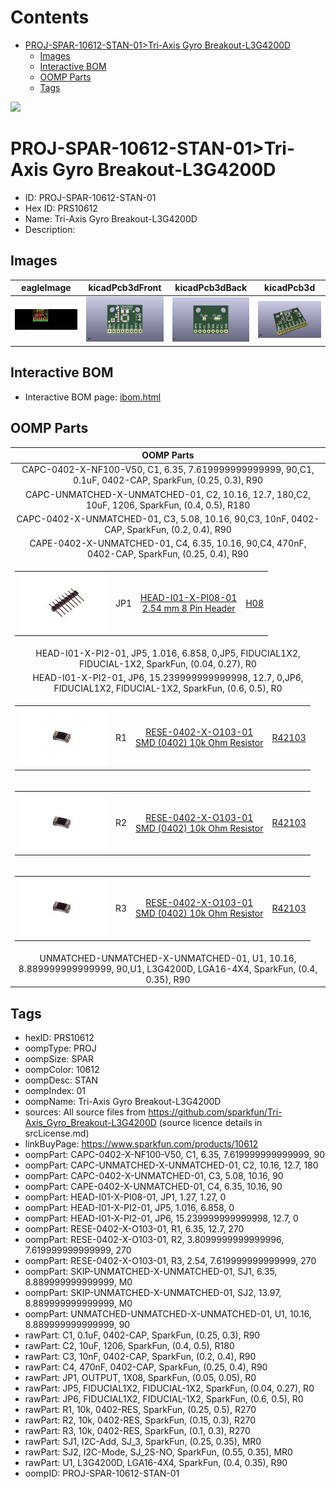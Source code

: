 



Contents
========

* [PROJ-SPAR-10612-STAN-01>Tri-Axis Gyro Breakout-L3G4200D](#proj-spar-10612-stan-01tri-axis-gyro-breakout-l3g4200d)
	* [Images](#images)
	* [Interactive BOM](#interactive-bom)
	* [OOMP Parts](#oomp-parts)
	* [Tags](#tags)
  
![][im]
# PROJ-SPAR-10612-STAN-01>Tri-Axis Gyro Breakout-L3G4200D

- ID: PROJ-SPAR-10612-STAN-01
- Hex ID: PRS10612
- Name: Tri-Axis Gyro Breakout-L3G4200D
- Description: 

## Images
  
  

|eagleImage|kicadPcb3dFront|kicadPcb3dBack|kicadPcb3d|
| :---: | :---: | :---: | :---: |
|[![eagleImage](eagleImage_140.png)](eagleImage_600.png)|[![kicadPcb3dFront](kicadPcb3dFront_140.png)](kicadPcb3dFront_600.png)|[![kicadPcb3dBack](kicadPcb3dBack_140.png)](kicadPcb3dBack_600.png)|[![kicadPcb3d](kicadPcb3d_140.png)](kicadPcb3d_600.png)|

## Interactive BOM

- Interactive BOM page: [ibom.html](kicad/bom/ibom.html)

## OOMP Parts
  

|OOMP Parts|
| :---: |
|CAPC-0402-X-NF100-V50, C1, 6.35, 7.619999999999999, 90,C1, 0.1uF, 0402-CAP, SparkFun, (0.25, 0.3), R90|
|CAPC-UNMATCHED-X-UNMATCHED-01, C2, 10.16, 12.7, 180,C2, 10uF, 1206, SparkFun, (0.4, 0.5), R180|
|CAPC-0402-X-UNMATCHED-01, C3, 5.08, 10.16, 90,C3, 10nF, 0402-CAP, SparkFun, (0.2, 0.4), R90|
|CAPE-0402-X-UNMATCHED-01, C4, 6.35, 10.16, 90,C4, 470nF, 0402-CAP, SparkFun, (0.25, 0.4), R90|
|<table><tr><td>![HEAD-I01-X-PI08-01](https://raw.githubusercontent.com/oomlout/oomlout_OOMP_parts/main/HEAD-I01-X-PI08-01/image_140.jpg)</td><td> JP1</td><td>[HEAD-I01-X-PI08-01<br>2.54 mm 8 Pin Header](https://github.com/oomlout/oomlout_OOMP_parts/tree/main/HEAD-I01-X-PI08-01/)</td><td>[H08](https://github.com/oomlout/oomlout_OOMP_parts/tree/main/HEAD-I01-X-PI08-01/)</td></tr></table>|
|HEAD-I01-X-PI2-01, JP5, 1.016, 6.858, 0,JP5, FIDUCIAL1X2, FIDUCIAL-1X2, SparkFun, (0.04, 0.27), R0|
|HEAD-I01-X-PI2-01, JP6, 15.239999999999998, 12.7, 0,JP6, FIDUCIAL1X2, FIDUCIAL-1X2, SparkFun, (0.6, 0.5), R0|
|<table><tr><td>![RESE-0402-X-O103-01](https://raw.githubusercontent.com/oomlout/oomlout_OOMP_parts/main/RESE-0402-X-O103-01/image_140.jpg)</td><td> R1</td><td>[RESE-0402-X-O103-01<br>SMD (0402) 10k Ohm Resistor](https://github.com/oomlout/oomlout_OOMP_parts/tree/main/RESE-0402-X-O103-01/)</td><td>[R42103](https://github.com/oomlout/oomlout_OOMP_parts/tree/main/RESE-0402-X-O103-01/)</td></tr></table>|
|<table><tr><td>![RESE-0402-X-O103-01](https://raw.githubusercontent.com/oomlout/oomlout_OOMP_parts/main/RESE-0402-X-O103-01/image_140.jpg)</td><td> R2</td><td>[RESE-0402-X-O103-01<br>SMD (0402) 10k Ohm Resistor](https://github.com/oomlout/oomlout_OOMP_parts/tree/main/RESE-0402-X-O103-01/)</td><td>[R42103](https://github.com/oomlout/oomlout_OOMP_parts/tree/main/RESE-0402-X-O103-01/)</td></tr></table>|
|<table><tr><td>![RESE-0402-X-O103-01](https://raw.githubusercontent.com/oomlout/oomlout_OOMP_parts/main/RESE-0402-X-O103-01/image_140.jpg)</td><td> R3</td><td>[RESE-0402-X-O103-01<br>SMD (0402) 10k Ohm Resistor](https://github.com/oomlout/oomlout_OOMP_parts/tree/main/RESE-0402-X-O103-01/)</td><td>[R42103](https://github.com/oomlout/oomlout_OOMP_parts/tree/main/RESE-0402-X-O103-01/)</td></tr></table>|
|UNMATCHED-UNMATCHED-X-UNMATCHED-01, U1, 10.16, 8.889999999999999, 90,U1, L3G4200D, LGA16-4X4, SparkFun, (0.4, 0.35), R90|

## Tags

- hexID: PRS10612
- oompType: PROJ
- oompSize: SPAR
- oompColor: 10612
- oompDesc: STAN
- oompIndex: 01
- oompName: Tri-Axis Gyro Breakout-L3G4200D
- sources: All source files from https://github.com/sparkfun/Tri-Axis_Gyro_Breakout-L3G4200D (source licence details in srcLicense.md)
- linkBuyPage: https://www.sparkfun.com/products/10612
- oompPart: CAPC-0402-X-NF100-V50, C1, 6.35, 7.619999999999999, 90
- oompPart: CAPC-UNMATCHED-X-UNMATCHED-01, C2, 10.16, 12.7, 180
- oompPart: CAPC-0402-X-UNMATCHED-01, C3, 5.08, 10.16, 90
- oompPart: CAPE-0402-X-UNMATCHED-01, C4, 6.35, 10.16, 90
- oompPart: HEAD-I01-X-PI08-01, JP1, 1.27, 1.27, 0
- oompPart: HEAD-I01-X-PI2-01, JP5, 1.016, 6.858, 0
- oompPart: HEAD-I01-X-PI2-01, JP6, 15.239999999999998, 12.7, 0
- oompPart: RESE-0402-X-O103-01, R1, 6.35, 12.7, 270
- oompPart: RESE-0402-X-O103-01, R2, 3.8099999999999996, 7.619999999999999, 270
- oompPart: RESE-0402-X-O103-01, R3, 2.54, 7.619999999999999, 270
- oompPart: SKIP-UNMATCHED-X-UNMATCHED-01, SJ1, 6.35, 8.889999999999999, M0
- oompPart: SKIP-UNMATCHED-X-UNMATCHED-01, SJ2, 13.97, 8.889999999999999, M0
- oompPart: UNMATCHED-UNMATCHED-X-UNMATCHED-01, U1, 10.16, 8.889999999999999, 90
- rawPart: C1, 0.1uF, 0402-CAP, SparkFun, (0.25, 0.3), R90
- rawPart: C2, 10uF, 1206, SparkFun, (0.4, 0.5), R180
- rawPart: C3, 10nF, 0402-CAP, SparkFun, (0.2, 0.4), R90
- rawPart: C4, 470nF, 0402-CAP, SparkFun, (0.25, 0.4), R90
- rawPart: JP1, OUTPUT, 1X08, SparkFun, (0.05, 0.05), R0
- rawPart: JP5, FIDUCIAL1X2, FIDUCIAL-1X2, SparkFun, (0.04, 0.27), R0
- rawPart: JP6, FIDUCIAL1X2, FIDUCIAL-1X2, SparkFun, (0.6, 0.5), R0
- rawPart: R1, 10k, 0402-RES, SparkFun, (0.25, 0.5), R270
- rawPart: R2, 10k, 0402-RES, SparkFun, (0.15, 0.3), R270
- rawPart: R3, 10k, 0402-RES, SparkFun, (0.1, 0.3), R270
- rawPart: SJ1, I2C-Add, SJ_3, SparkFun, (0.25, 0.35), MR0
- rawPart: SJ2, I2C-Mode, SJ_2S-NO, SparkFun, (0.55, 0.35), MR0
- rawPart: U1, L3G4200D, LGA16-4X4, SparkFun, (0.4, 0.35), R90
- oompID: PROJ-SPAR-10612-STAN-01



[im]: kicadPcb3d_450.png
